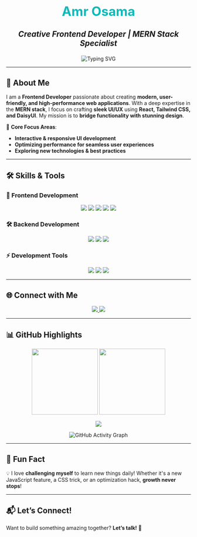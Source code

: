 <h1 align="center" style="color:#0cbaba; font-size: 2.5em;">Amr Osama</h1>
<h3 align="center" style="font-style: italic; font-size: 1.5em;">Creative Frontend Developer | MERN Stack Specialist</h3>

<p align="center">
  <img src="https://readme-typing-svg.herokuapp.com/?lines=Frontend%20Engineer;Building%20Modern%20Web%20Experiences;React%20and%20Redux%20Lover;MERN%20Stack%20Enthusiast;Always%20Learning!&font=Fira%20Code&center=true&width=700&height=50&color=0cbaba&vCenter=true&size=20" alt="Typing SVG">
</p>

---

## 🌟 About Me
I am a **Frontend Developer** passionate about creating **modern, user-friendly, and high-performance web applications**. With a deep expertise in the **MERN stack**, I focus on crafting **sleek UI/UX** using **React, Tailwind CSS, and DaisyUI**. My mission is to **bridge functionality with stunning design**.

🔹 **Core Focus Areas**:
- **Interactive & responsive UI development**  
- **Optimizing performance for seamless user experiences**  
- **Exploring new technologies & best practices**  

---

## 🛠️ Skills & Tools

### 🚀 Frontend Development
<p align="center">
  <img src="https://img.shields.io/badge/-JavaScript-F7DF1E?style=flat&logo=javascript&logoColor=black" />
  <img src="https://img.shields.io/badge/-React-61DAFB?style=flat&logo=react&logoColor=black" />
  <img src="https://img.shields.io/badge/-Redux-764ABC?style=flat&logo=redux&logoColor=white" />
  <img src="https://img.shields.io/badge/-Tailwind%20CSS-38B2AC?style=flat&logo=tailwindcss&logoColor=white" />
  <img src="https://img.shields.io/badge/-DaisyUI-FF69B4?style=flat&logo=daisyui&logoColor=white" />
</p>

### 🛠️ Backend Development
<p align="center">
  <img src="https://img.shields.io/badge/-Node.js-339933?style=flat&logo=node.js&logoColor=white" />
  <img src="https://img.shields.io/badge/-Express.js-000000?style=flat&logo=express&logoColor=white" />
  <img src="https://img.shields.io/badge/-MongoDB-47A248?style=flat&logo=mongodb&logoColor=white" />
</p>

### ⚡ Development Tools
<p align="center">
  <img src="https://img.shields.io/badge/-Git-F05032?style=flat&logo=git&logoColor=white" />
  <img src="https://img.shields.io/badge/-GitHub-181717?style=flat&logo=github&logoColor=white" />
  <img src="https://img.shields.io/badge/-Vite-646CFF?style=flat&logo=vite&logoColor=white" />
</p>

---

## 🌐 Connect with Me

<p align="center">
  <a href="https://www.linkedin.com/in/amr-al-fakharany/" target="_blank">
    <img src="https://img.shields.io/badge/-LinkedIn-0077B5?style=for-the-badge&logo=linkedin&logoColor=white"/>
  </a>
  <a href="https://www.upwork.com/freelancers/~014a637709fa0080dd?mp_source=share" target="_blank">
    <img src="https://img.shields.io/badge/-Upwork-6fda44?style=for-the-badge&logo=upwork&logoColor=white"/>
  </a>
</p>

---

## 📊 GitHub Highlights

<p align="center">
  <img height="180em" src="https://github-readme-stats-git-masterrstaa-rickstaa.vercel.app/api?username=AmrOsama&show_icons=true&theme=radical&include_all_commits=true&count_private=true"/>
  <img height="180em" src="https://github-readme-stats-git-masterrstaa-rickstaa.vercel.app/api/top-langs/?username=AmrOsama&layout=compact&langs_count=7&theme=radical"/>
</p>

<p align="center">
  <img src="https://github-profile-summary-cards.vercel.app/api/cards/profile-details?username=AmrOsama&theme=radical" />
</p>

<p align="center">
  <img src="https://github-readme-activity-graph.vercel.app/graph?username=AmrOsama&theme=radical" alt="GitHub Activity Graph">
</p>

---

## 🎯 Fun Fact
💡 I love **challenging myself** to learn new things daily! Whether it's a new JavaScript feature, a CSS trick, or an optimization hack, **growth never stops**!

---

## 📬 Let’s Connect!
Want to build something amazing together? **Let’s talk!** 🚀
